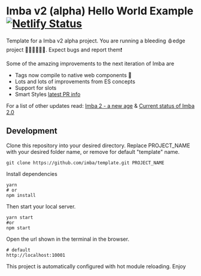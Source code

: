 # Imba v2 (alpha) Hello World Example [![Netlify Status](https://api.netlify.com/api/v1/badges/57f0ad52-688e-4269-8cb1-77c32b61ee00/deploy-status)](https://app.netlify.com/sites/imba2-hello-world/deploys)

Template for a Imba v2 alpha project. You are running a bleeding 🩸edge project 👨🏾‍🚀👩🏼‍🚀. Expect bugs and report them❗

Some of the amazing improvements to the next iteration of Imba are
- Tags now compile to native web components 🤯
- Lots and lots of improvements from ES concepts
- Support for slots
- Smart Styles [latest PR info](https://github.com/imba/imba/pull/362)

For a list of other updates read: [Imba 2 - a new age](https://github.com/imba/imba/pull/258) & [Current status of Imba 2.0](https://github.com/imba/imba/issues/263)

## Development
Clone this repository into your desired directory. Replace PROJECT_NAME with your desired folder name, or remove for default "template" name.

```
git clone https://github.com/imba/template.git PROJECT_NAME
```

Install dependencies
```
yarn 
# or 
npm install
```
Then start your local server.
```
yarn start 
#or 
npm start
```
Open the url shown in the terminal in the browser.

```
# default
http://localhost:10001
```

This project is automatically configured with hot module reloading.
Enjoy

[1]: https://github.com/imba/template/generate
